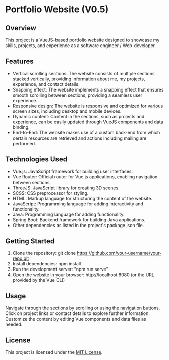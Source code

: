 # Portfolio Website (V0.5)
## Overview
This project is a VueJS-based portfolio website designed to showcase my skills, projects, and experience as a software engineer / Web-developer.

## Features
- Vertical scrolling sections: The website consists of multiple sections stacked vertically, providing information about me, my projects, experience, and contact details.
- Snapping effect: The website implements a snapping effect that ensures smooth scrolling between sections, providing a seamless user experience.
- Responsive design: The website is responsive and optimized for various screen sizes, including desktop and mobile devices.
- Dynamic content: Content in the sections, such as projects and experience, can be easily updated through VueJS components and data binding.
- End-to-End: The website makes use of a custom back-end from which certain resources are retrieved and actions including mailing are performed.
## Technologies Used
- Vue.js: JavaScript framework for building user interfaces.
- Vue Router: Official router for Vue.js applications, enabling navigation between sections.
- ThreeJS: JavaScript library for creating 3D scenes.
- SCSS: CSS preprocessor for styling.
- HTML: Markup language for structuring the content of the website.
- JavaScript: Programming language for adding interactivity and functionality.
- Java: Programming language for adding functionality.
- Spring Boot: Backend framework for building Java applications.
- Other dependencies as listed in the project's package.json file.
## Getting Started
1. Clone the repository: git clone https://github.com/your-username/your-repo.git
2. Install dependencies: npm install
3. Run the development server: "npm run serve"
4. Open the website in your browser: http://localhost:8080 (or the URL provided by the Vue CLI)
## Usage
Navigate through the sections by scrolling or using the navigation buttons.
Click on project links or contact details to explore further information.
Customize the content by editing Vue components and data files as needed.
## License
This project is licensed under the [MIT License](https://opensource.org/license/mit).
